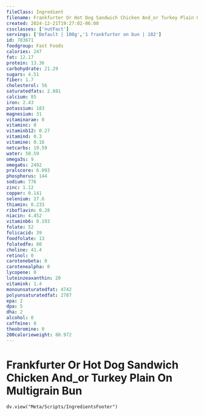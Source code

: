 ```yaml
---
fileClass: Ingredient
filename: Frankfurter Or Hot Dog Sandwich Chicken And_or Turkey Plain On Multigrain Bun
created: 2024-12-21T19:27:02-06:00
cssclasses: ['nutFact']
servings: ['Default | 100g','1 frankfurter on bun | 102']
id: 783671
foodgroup: Fast Foods
calories: 247
fat: 12.17
protein: 13.36
carbohydrate: 21.29
sugars: 4.51
fiber: 1.7
cholesterol: 56
saturatedfats: 2.881
calcium: 85
iron: 2.43
potassium: 183
magnesium: 31
vitaminarae: 0
vitaminc: 0
vitaminb12: 0.27
vitamind: 0.3
vitamine: 0.16
netcarbs: 19.59
water: 50.59
omega3s: 9
omega6s: 2492
pralscore: 6.093
phosphorus: 144
sodium: 776
zinc: 1.12
copper: 0.141
selenium: 27.6
thiamin: 0.233
riboflavin: 0.28
niacin: 4.452
vitaminb6: 0.193
folate: 52
folicacid: 39
foodfolate: 13
folatedfe: 80
choline: 41.4
retinol: 0
carotenebeta: 0
carotenealpha: 0
lycopene: 0
luteinzeaxanthin: 20
vitamink: 1.4
monounsaturatedfat: 4742
polyunsaturatedfat: 2787
epa: 2
dpa: 5
dha: 2
alcohol: 0
caffeine: 0
theobromine: 0
200calorieweight: 80.972
---
```


# Frankfurter Or Hot Dog Sandwich Chicken And_or Turkey Plain On Multigrain Bun

```dataviewjs
dv.view("Meta/Scripts/IngredientsFooter")
```